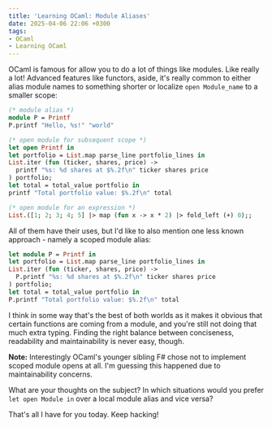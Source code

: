```yaml
---
title: 'Learning OCaml: Module Aliases'
date: 2025-04-06 22:06 +0300
tags:
- OCaml
- Learning OCaml
---
```


OCaml is famous for allow you to do a lot of things like modules. Like really a lot!
Advanced features like functors, aside, it's really common to either alias
module names to something shorter or localize `open Module_name` to a smaller
scope:

```ocaml
(* module alias *)
module P = Printf
P.printf "Hello, %s!" "world"

(* open module for subsequent scope *)
let open Printf in
let portfolio = List.map parse_line portfolio_lines in
List.iter (fun (ticker, shares, price) ->
  printf "%s: %d shares at $%.2f\n" ticker shares price
) portfolio;
let total = total_value portfolio in
printf "Total portfolio value: $%.2f\n" total

(* open module for an expression *)
List.([1; 2; 3; 4; 5] |> map (fun x -> x * 2) |> fold_left (+) 0);;
```

All of them have their uses, but I'd like to also mention one less known
approach - namely a scoped module alias:

```ocaml
let module P = Printf in
let portfolio = List.map parse_line portfolio_lines in
List.iter (fun (ticker, shares, price) ->
  P.printf "%s: %d shares at $%.2f\n" ticker shares price
) portfolio;
let total = total_value portfolio in
P.printf "Total portfolio value: $%.2f\n" total
```

I think in some way that's the best of both worlds as it makes it obvious
that certain functions are coming from a module, and you're still not
doing that much extra typing. Finding the right balance between conciseness,
readability and maintainability is never easy, though.

**Note:** Interestingly OCaml's younger sibling F# chose not to implement
scoped module opens at all. I'm guessing this happened due to maintainability
concerns.

What are your thoughts on the subject? In which situations would you prefer
`let open Module in` over a local module alias and vice versa?

That's all I have for you today. Keep hacking!
